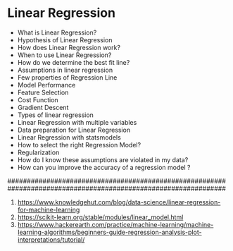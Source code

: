 # Linear Regression
* What is Linear Regression?
* Hypothesis of Linear Regression
* How does Linear Regression work?
* When to use Linear Regression?
* How do we determine the best fit line?
* Assumptions in linear regression
* Few properties of Regression Line
* Model Performance
* Feature Selection
* Cost Function
* Gradient Descent
* Types of linear regression
* Linear Regression with multiple variables
* Data preparation for Linear Regression
* Linear Regression with statsmodels
* How to select the right Regression Model?
* Regularization
* How do I know these assumptions are violated in my data?
* How can you improve the accuracy of a regression model ?

################################################################################################################




1. https://www.knowledgehut.com/blog/data-science/linear-regression-for-machine-learning
2. https://scikit-learn.org/stable/modules/linear_model.html
3. https://www.hackerearth.com/practice/machine-learning/machine-learning-algorithms/beginners-guide-regression-analysis-plot-interpretations/tutorial/
